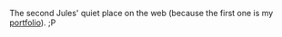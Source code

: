 The second Jules' quiet place on the web (because the first one is my [portfolio](https://tiidadavena.github.io/tiidaportfolio/)). ;P
